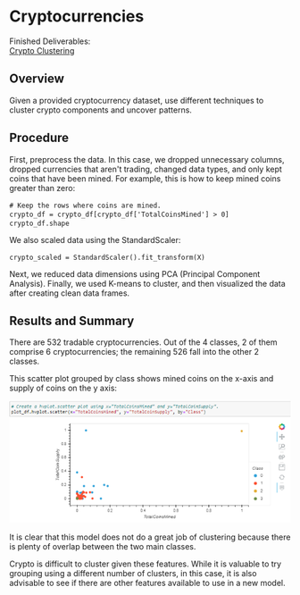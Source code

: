 # Cryptocurrencies
Finished Deliverables:  
[Crypto Clustering](/crypto_clustering.ipynb)  
## Overview
Given a provided cryptocurrency dataset, use different techniques to cluster crypto components and uncover patterns.
## Procedure
First, preprocess the data.  In this case, we dropped unnecessary columns, dropped currencies that aren't trading, changed data types, and only kept coins that have been mined.  For example, this is how to keep mined coins greater than zero:  
  
```
# Keep the rows where coins are mined.
crypto_df = crypto_df[crypto_df['TotalCoinsMined'] > 0]
crypto_df.shape
```  
  
We also scaled data using the StandardScaler:  
```
crypto_scaled = StandardScaler().fit_transform(X)
```  
  
Next, we reduced data dimensions using PCA (Principal Component Analysis).  Finally, we used K-means to cluster, and then visualized the data after creating clean data frames.

## Results and Summary
There are 532 tradable cryptocurrencies.  Out of the 4 classes, 2 of them comprise 6 cryptocurrencies; the remaining 526 fall into the other 2 classes.  
  
This scatter plot grouped by class shows mined coins on the x-axis and supply of coins on the y axis:  
  
![Scatter Plot](/Images/scatter.png "Scatter Plot")  
  
It is clear that this model does not do a great job of clustering because there is plenty of overlap between the two main classes.  
  
Crypto is difficult to cluster given these features.  While it is valuable to try grouping using a different number of clusters, in this case, it is also advisable to see if there are other features available to use in a new model.
